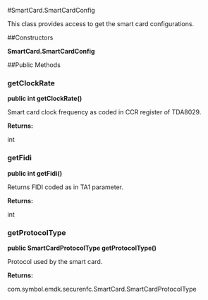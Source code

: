 #SmartCard.SmartCardConfig

This class provides access to get the smart card configurations.



##Constructors

**SmartCard.SmartCardConfig**



##Public Methods

### getClockRate

**public int getClockRate()**

Smart card clock frequency as coded in CCR register of TDA8029.

**Returns:**

int

### getFidi

**public int getFidi()**

Returns FIDI coded as in TA1 parameter.

**Returns:**

int

### getProtocolType

**public SmartCardProtocolType getProtocolType()**

Protocol used by the smart card.

**Returns:**

com.symbol.emdk.securenfc.SmartCard.SmartCardProtocolType

